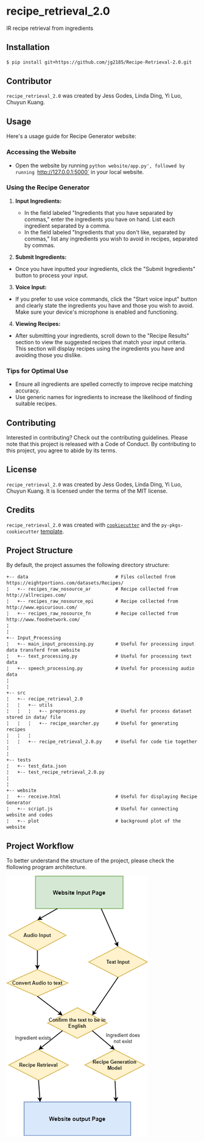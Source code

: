 # recipe_retrieval_2.0

IR recipe retrieval from ingredients

## Installation

```bash
$ pip install git+https://github.com/jg2185/Recipe-Retrieval-2.0.git
```
## Contributor

`recipe_retrieval_2.0` was created by Jess Godes, Linda Ding, Yi Luo, Chuyun Kuang.

## Usage

Here's a usage guide for Recipe Generator website:

### Accessing the Website

* Open the website by running `python website/app.py', followed by running `http://127.0.0.1:5000` in your local website. 

### Using the Recipe Generator

1. **Input Ingredients:**
   * In the field labeled "Ingredients that you have separated by commas," enter the ingredients you have on hand. List each ingredient separated by a comma.
   * In the field labeled "Ingredients that you don't like, separated by commas," list any ingredients you wish to avoid in recipes, separated by commas.

2. **Submit Ingredients:**
*  Once you have inputted your ingredients, click the "Submit Ingredients" button to process your input.

3. **Voice Input:**
* If you prefer to use voice commands, click the "Start voice input" button and clearly state the ingredients you have and those you wish to avoid. Make sure your device's microphone is enabled and functioning.

4. **Viewing Recipes:**
* After submitting your ingredients, scroll down to the "Recipe Results" section to view the suggested recipes that match your input criteria. This section will display recipes using the ingredients you have and avoiding those you dislike.

### Tips for Optimal Use
* Ensure all ingredients are spelled correctly to improve recipe matching accuracy.
* Use generic names for ingredients to increase the likelihood of finding suitable recipes.

## Contributing

Interested in contributing? Check out the contributing guidelines. Please note that this project is released with a Code of Conduct. By contributing to this project, you agree to abide by its terms.

## License

`recipe_retrieval_2.0` was created by Jess Godes, Linda Ding, Yi Luo, Chuyun Kuang. It is licensed under the terms of the MIT license.

## Credits

`recipe_retrieval_2.0` was created with [`cookiecutter`](https://cookiecutter.readthedocs.io/en/latest/) and the `py-pkgs-cookiecutter` [template](https://github.com/py-pkgs/py-pkgs-cookiecutter).

## Project Structure
By default, the project assumes the following directory structure:

    +-- data                                # Files collected from https://eightportions.com/datasets/Recipes/
    ¦   +-- recipes_raw_nosource_ar         # Recipe collected from http://allrecipes.com/
    ¦   +-- recipes_raw_nosource_epi        # Recipe collected from http://www.epicurious.com/
    ¦   +-- recipes_raw_nosource_fn         # Recipe collected from http://www.foodnetwork.com/
    ¦
    ¦
    +-- Input_Processing                
    ¦   +-- main_input_processing.py        # Useful for processing input data transferd from website
    ¦   +-- text_processing.py              # Useful for processing text data
    ¦   +-- speech_processing.py            # Useful for processing audio data
    ¦
    ¦
    +-- src                                 
    ¦   +-- recipe_retrieval_2.0           
    ¦   ¦   +-- utils                       
    ¦   ¦   ¦   +-- preprocess.py           # Useful for process dataset stored in data/ file
    ¦   ¦   ¦   +-- recipe_searcher.py      # Useful for generating recipes 
    ¦   ¦   ¦
    ¦   ¦   +-- recipe_retrieval_2.0.py     # Useful for code tie together
    ¦
    ¦
    +-- tests
    ¦   +-- test_data.json
    ¦   +-- test_recipe_retrieval_2.0.py
    ¦
    ¦
    +-- website
    ¦   +-- receive.html                    # Useful for displaying Recipe Generator 
    ¦   +-- script.js                       # Useful for connecting website and codes 
    ¦   +-- plot                            # background plot of the website

## Project Workflow
To better understand the structure of the project, please check the flollowing program architecture.

![workflow](DSAN5400_project.png)
